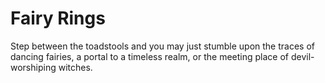 # Fairy Rings
 Step between the toadstools and you may just stumble upon the traces of dancing fairies, a portal to a timeless realm, or the meeting place of devil-worshiping witches.
